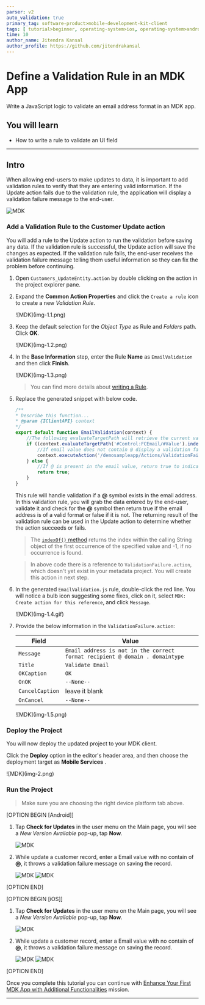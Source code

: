 ```yaml
---
parser: v2
auto_validation: true
primary_tag: software-product>mobile-development-kit-client
tags: [ tutorial>beginner, operating-system>ios, operating-system>android, topic>mobile, software-product>sap-business-technology-platform, software-product>mobile-development-kit-client, software-product>sap-mobile-services, software-product>sap-build-code, software-product>sap-business-application-studio ]
time: 10
author_name: Jitendra Kansal
author_profile: https://github.com/jitendrakansal
---
```


# Define a Validation Rule in an MDK App
<!-- description --> Write a JavaScript logic to validate an email address format in an MDK app.

## You will learn
  - How to write a rule to validate an UI field

---


## Intro
When allowing end-users to make updates to data, it is important to add validation rules to verify that they are entering valid information.
If the Update action fails due to the validation rule, the application will display a validation failure message to the end-user.

![MDK](img-1.0.gif)

### Add a Validation Rule to the Customer Update action


You will add a rule to the Update action to run the validation before saving any data. If the validation rule is successful, the Update action will save the changes as expected. If the validation rule fails, the end-user receives the validation failure message telling them useful information so they can fix the problem before continuing.

1. Open `Customers_UpdateEntity.action` by double clicking on the action in the project explorer pane.

2. Expand the **Common Action Properties** and click the `Create a rule` icon to create a new *Validation Rule*.  

    <!-- border -->![MDK](img-1.1.png)

3. Keep the default selection for the *Object Type* as Rule and *Folders* path. Click **OK**.

    <!-- border -->![MDK](img-1.2.png)

4. In the **Base Information** step, enter the Rule **Name** as `EmailValidation` and then click  **Finish**.

    <!-- border -->![MDK](img-1.3.png)

    >You can find more details about [writing a Rule](https://help.sap.com/doc/f53c64b93e5140918d676b927a3cd65b/Cloud/en-US/docs-en/guides/getting-started/mdk/development/rules.html).

5. Replace the generated snippet with below code.

    ```JavaScript
    /**
    * Describe this function...
    * @param {IClientAPI} context
    */
    export default function EmailValidation(context) {
        //The following evaluateTargetPath will retrieve the current value of the email control
        if ((context.evaluateTargetPath('#Control:FCEmail/#Value').indexOf('@')) === -1) {
            //If email value does not contain @ display a validation failure message to the end-user
            context.executeAction('/demosampleapp/Actions/ValidationFailure.action');
        } else {
            //If @ is present in the email value, return true to indicate validation is successful
            return true;
        }
    }
    ```

    This rule will handle validation if a **@** symbol exists in the email address. In this validation rule, you will grab the data entered by the end-user, validate it and check for the **@** symbol then return true if the email address is of a valid format or false if it is not. The returning result of the validation rule can be used in the Update action to determine whether the action succeeds or fails.

    >The [`indexOf()` method](https://www.w3schools.com/jsref/jsref_indexof.asp) returns the index within the calling String object of the first occurrence of the specified value and -1, if no occurrence is found.

    >In above code there is a reference to `ValidationFailure.action`, which doesn't yet exist in your metadata project. You will create this action in next step.

6. In the generated `EmailValidation.js` rule, double-click the red line. You will notice a bulb icon suggesting some fixes, click on it, select `MDK: Create action for this reference`, and click `Message`.

    <!-- border -->![MDK](img-1.4.gif)

7. Provide the below information in the `ValidationFailure.action`:

    | Field | Value |
    |----|----|
    | `Message`| `Email address is not in the correct format recipient @ domain . domaintype` |
    | `Title` |  `Validate Email` |
    | `OKCaption`| `OK` |
    | `OnOK` | `--None--` |
    | `CancelCaption` | leave it blank |
    | `OnCancel` | `--None--` |

    <!-- border -->![MDK](img-1.5.png)


### Deploy the Project

You will now deploy the updated project to your MDK client.

Click the **Deploy** option in the editor's header area, and then choose the deployment target as **Mobile Services** .

<!-- border -->![MDK](img-2.png)

### Run the Project

>Make sure you are choosing the right device platform tab above.

[OPTION BEGIN [Android]]

1. Tap **Check for Updates** in the user menu on the Main page, you will see a _New Version Available_ pop-up, tap **Now**.

    ![MDK](img-3.1.png)

2. While update a customer record, enter a Email value with no contain of **@**, it throws a validation failure message on saving the record.

    ![MDK](img-3.2.png)
    ![MDK](img-3.3.png)

[OPTION END]

[OPTION BEGIN [iOS]]

1. Tap **Check for Updates** in the user menu on the Main page, you will see a _New Version Available_ pop-up, tap **Now**.

    ![MDK](img-3.4.png)

2. While update a customer record, enter a Email value with no contain of **@**, it throws a validation failure message on saving the record.

    ![MDK](img-3.5.png)
    ![MDK](img-3.6.png)

[OPTION END]

Once you complete this tutorial you can continue with [Enhance Your First MDK App with Additional Functionalities](https://developers.sap.com/mission.mobile-dev-kit-enhance.html) mission.


---
